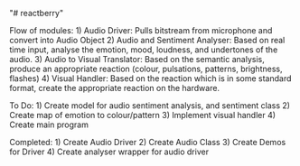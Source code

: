 "# reactberry" 

Flow of modules:
    1) Audio Driver: Pulls bitstream from microphone and convert into Audio Object
    2) Audio and Sentiment Analyser: Based on real time input, analyse the emotion, mood, loudness, and undertones of the audio.
    3) Audio to Visual Translator: Based on the semantic analysis, produce an appropriate reaction (colour, pulsations, patterns, brightness, flashes)
    4) Visual Handler: Based on the reaction which is in some standard format, create the appropriate reaction on the hardware.

To Do:
    1) Create model for audio sentiment analysis, and sentiment class
    2) Create map of emotion to colour/pattern
    3) Implement visual handler
    4) Create main program

Completed:
    1) Create Audio Driver
    2) Create Audio Class
    3) Create Demos for Driver
    4) Create analyser wrapper for audio driver
